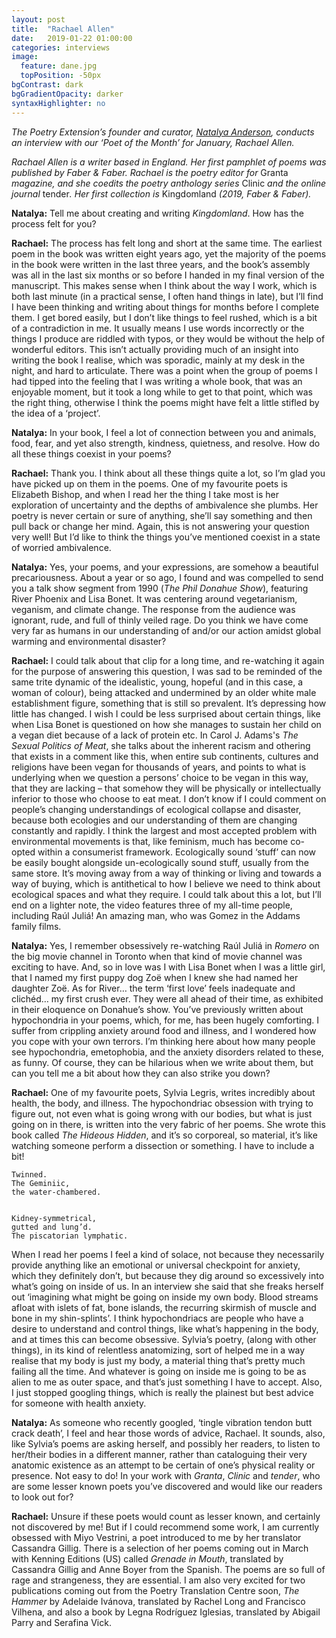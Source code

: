 ```yaml
---
layout: post
title:  "Rachael Allen"
date:   2019-01-22 01:00:00
categories: interviews
image:
  feature: dane.jpg
  topPosition: -50px
bgContrast: dark
bgGradientOpacity: darker
syntaxHighlighter: no
---
```


<em>The Poetry Extension’s founder and curator, <a href="http://www.natalyaanderson.com" target="_blank">Natalya Anderson</a>, conducts an interview with our ‘Poet of the Month’ for January, Rachael Allen.</em>
<br/>

<em>Rachael Allen is a writer based in England. Her first pamphlet of poems was published by Faber & Faber. Rachael is the poetry editor for </em>Granta<em> magazine, and she coedits the poetry anthology series </em>Clinic<em> and the online journal </em>tender<em>. Her first collection is </em>Kingdomland<em> (2019, Faber & Faber).</em>

<strong>Natalya:</strong> Tell me about creating and writing <em>Kingdomland</em>. How has the process felt for you?

<strong>Rachael:</strong> The process has felt long and short at the same time. The earliest poem in the book was written eight years ago, yet the majority of the poems in the book were written in the last three years, and the book’s assembly was all in the last six months or so before I handed in my final version of the manuscript. This makes sense when I think about the way I work, which is both last minute (in a practical sense, I often hand things in late), but I’ll find I have been thinking and writing about things for months before I complete them. I get bored easily, but I don’t like things to feel rushed, which is a bit of a contradiction in me. It usually means I use words incorrectly or the things I produce are riddled with typos, or they would be without the help of wonderful editors. This isn’t actually providing much of an insight into writing the book I realise, which was sporadic, mainly at my desk in the night, and hard to articulate. There was a point when the group of poems I had tipped into the feeling that I was writing a whole book, that was an enjoyable moment, but it took a long while to get to that point, which was the right thing, otherwise I think the poems might have felt a little stifled by the idea of a ‘project’.

<strong>Natalya:</strong> In your book, I feel a lot of connection between you and animals, food, fear, and yet also strength, kindness, quietness, and resolve. How do all these things coexist in your poems?

<strong>Rachael:</strong> Thank you. I think about all these things quite a lot, so I’m glad you have picked up on them in the poems. One of my favourite poets is Elizabeth Bishop, and when I read her the thing I take most is her exploration of uncertainty and the depths of ambivalence she plumbs. Her poetry is never certain or sure of anything, she’ll say something and then pull back or change her mind. Again, this is not answering your question very well! But I’d like to think the things you’ve mentioned coexist in a state of worried ambivalence.

<strong>Natalya:</strong> Yes, your poems, and your expressions, are somehow a beautiful precariousness. About a year or so ago, I found and was compelled to send you a talk show segment from 1990 (<em>The Phil Donahue Show</em>), featuring River Phoenix and Lisa Bonet. It was centering around vegetarianism, veganism, and climate change. The response from the audience was ignorant, rude, and full of thinly veiled rage. Do you think we have come very far as humans in our understanding of and/or our action amidst global warming and environmental disaster?

<strong>Rachael:</strong> I could talk about that clip for a long time, and re-watching it again for the purpose of answering this question, I was sad to be reminded of the same trite dynamic of the idealistic, young, hopeful (and in this case, a woman of colour), being attacked and undermined by an older white male establishment figure, something that is still so prevalent. It’s depressing how little has changed. I wish I could be less surprised about certain things, like when Lisa Bonet is questioned on how she manages to sustain her child on a vegan diet because of a lack of protein etc. In Carol J. Adams's <em>The Sexual Politics of Meat</em>, she talks about the inherent racism and othering that exists in a comment like this, when entire sub continents, cultures and religions have been vegan for thousands of years, and points to what is underlying when we question a persons’ choice to be vegan in this way, that they are lacking – that somehow they will be physically or intellectually inferior to those who choose to eat meat. I don’t know if I could comment on people’s changing understandings of ecological collapse and disaster, because both ecologies and our understanding of them are changing constantly and rapidly. I think the largest and most accepted problem with environmental movements is that, like feminism, much has become co-opted within a consumerist framework. Ecologically sound ‘stuff’ can now be easily bought alongside un-ecologically sound stuff, usually from the same store. It’s moving away from a way of thinking or living and towards a way of buying, which is antithetical to how I believe we need to think about ecological spaces and what they require. I could talk about this a lot, but I’ll end on a lighter note, the video features three of my all-time people, including Raúl Juliá! An amazing man, who was Gomez in the Addams family films.

<strong>Natalya:</strong> Yes, I remember obsessively re-watching Raúl Juliá in <em>Romero</em> on the big movie channel in Toronto when that kind of movie channel was exciting to have. And, so in love was I with Lisa Bonet when I was a little girl, that I named my first puppy dog Zoë when I knew she had named her daughter Zoë. As for River… the term ‘first love’ feels inadequate and clichéd… my first crush ever. They were all ahead of their time, as exhibited in their eloquence on Donahue’s show.
You’ve previously written about hypochondria in your poems, which, for me, has been hugely comforting. I suffer from crippling anxiety around food and illness, and I wondered how you cope with your own terrors. I’m thinking here about how many people see hypochondria, emetophobia, and the anxiety disorders related to these, as funny. Of course, they can be hilarious when we write about them, but can you tell me a bit about how they can also strike you down?

<strong>Rachael:</strong> One of my favourite poets, Sylvia Legris, writes incredibly about health, the body, and illness. The hypochondriac obsession with trying to figure out, not even what is going wrong with our bodies, but what is just going on in there, is written into the very fabric of her poems. She wrote this book called <em>The Hideous Hidden</em>, and it’s so corporeal, so material, it’s like watching someone perform a dissection or something. I have to include a bit!

```
Twinned. 
The Geminiic, 
the water-chambered.


Kidney-symmetrical, 
gutted and lung’d. 
The piscatorian lymphatic.
```

When I read her poems I feel a kind of solace, not because they necessarily provide anything like an emotional or universal checkpoint for anxiety, which they definitely don’t, but because they dig around so excessively into what’s going on inside of us. In an interview she said that she freaks herself out ‘imagining what might be going on inside my own body. Blood streams afloat with islets of fat, bone islands, the recurring skirmish of muscle and bone in my shin-splints’. I think hypochondriacs are people who have a desire to understand and control things, like what’s happening in the body, and at times this can become obsessive. Sylvia’s poetry, (along with other things), in its kind of relentless anatomizing, sort of helped me in a way realise that my body is just my body, a material thing that’s pretty much failing all the time. And whatever is going on inside me is going to be as alien to me as outer space, and that’s just something I have to accept. Also, I just stopped googling things, which is really the plainest but best advice for someone with health anxiety.

<strong>Natalya:</strong> As someone who recently googled, ‘tingle vibration tendon butt crack death’, I feel and hear those words of advice, Rachael. It sounds, also, like Sylvia’s poems are asking herself, and possibly her readers, to listen to her/their bodies in a different manner, rather than cataloguing their very anatomic existence as an attempt to be certain of one’s physical reality or presence. Not easy to do! In your work with <em>Granta</em>, <em>Clinic</em> and <em>tender</em>, who are some lesser known poets you’ve discovered and would like our readers to look out for?

<strong>Rachael:</strong> Unsure if these poets would count as lesser known, and certainly not discovered by me! But if I could recommend some work, I am currently obsessed with Miyo Vestrini, a poet introduced to me by her translator Cassandra Gillig. There is a selection of her poems coming out in March with Kenning Editions (US) called <em>Grenade in Mouth</em>, translated by Cassandra Gillig and Anne Boyer from the Spanish. The poems are so full of rage and strangeness, they are essential. I am also very excited for two publications coming out from the Poetry Translation Centre soon, <em>The Hammer</em> by Adelaide Ivánova, translated by Rachel Long and Francisco Vilhena, and also a book by Legna Rodríguez Iglesias, translated by Abigail Parry and Serafina Vick.
